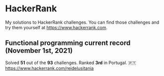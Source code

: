 # HackerRank
My solutions to HackerRank challenges. You can find those challenges and try them yourself at https://www.hackerrank.com.

## Functional programming current record (November 1st, 2021)
Solved **51** out of the **93** challenges. Ranked **3rd** in Portugal. 🇵🇹
https://www.hackerrank.com/reidelusitania